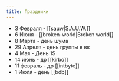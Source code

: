 ```yaml
---
title: Праздники
---
```

* 3 Февраля - [[sauw|S.A.U.W.]]
* 6 Июня - [[broken-world|Broken world]]
* 8 Марта - день шума
* 29 Апреля - день группы в вк
* 4 Мая - День 1$
* 14 июнь - др [[kirbo]]
* 11 февраль - др [[intbyte]]
* 1 Июля - день [[bdb]]
